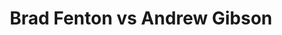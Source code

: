 ---
title: Brad Fenton vs Andrew Gibson
player1:
  name: Fenton, Brad
  percent: 95
  wins: 0
  losses: 2
player2:
  name: Gibson, Andrew
  percent: 87
  wins: 2
  losses: 0
games:
- player1:
    team: BC
    position: Lead
    percent: 100
    win: 0
    loss: 1
  player2:
    team: NS
    position: Lead
    percent: 89
    win: 1
    loss: 0
  event: Brier
  year: 2004
  draw: Round Robin(17)
  score: NS 6 - BC 5
- player1:
    team: BC
    position: Lead
    percent: 90
    win: 0
    loss: 1
  player2:
    team: NS
    position: Lead
    percent: 85
    win: 1
    loss: 0
  event: Brier
  year: 2004
  draw: Semi-Final(21)
  score: NS 7 - BC 4
- player1:
    team: PCH
    position: Lead
    percent: 95
    win: 0
    loss: 1
  player2:
    team: DAC
    position: Lead
    percent: 88
    win: 1
    loss: 0
  event: Trials (Men)
  year: 2005
  draw: Round Robin(18)
  score: DAC 11 - PCH 6
---